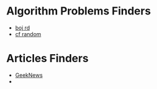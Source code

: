 # Algorithm Problems Finders

- [boj rd](https://solved.ac/search?query=*s3..p4+-solved_by%3Atjdgnsqn3+lang%3Ako+solved%3A100..+&sort=random&direction=asc&page=1)
- [cf random](http://cfprobrecom.byethost8.com/)

# Articles Finders

- [GeekNews](https://news.hada.io/new)
- 
